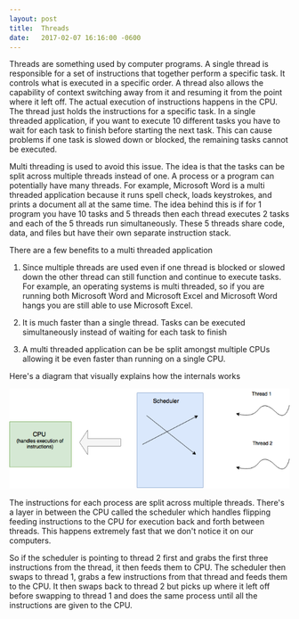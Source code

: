 ```yaml
---
layout: post
title:  Threads
date:   2017-02-07 16:16:00 -0600
---
```

<!--
* allow the program to execute sequential actions or multiple actions at once 
* context of execution
* threads share memory with other threads in the same process 
* you can context-switch away form it and then back and it will resume running where it was
* has a lifetime
* consists of a program counter, a stack, and a set of registers
* program counter keeps track of which instruction to execute next
* registers which hold its current working variables 
* stack contains the execution history
* thread then feeds into a scheduler (which switches back and forth between the threads) and then feeds those instructions to the CPU
-->

Threads are something used by computer programs. A single thread is responsible for a set of instructions that together perform a specific task. It controls what is executed in a specific order. A thread also allows the capability of context switching away from it and resuming it from the point where it left off. The actual execution of instructions happens in the CPU. The thread just holds the instructions for a specific task. In a single threaded application, if you want to execute 10 different tasks you have to wait for each task to finish before starting the next task. This can cause problems if one task is slowed down or blocked, the remaining tasks cannot be executed. 

Multi threading is used to avoid this issue. The idea is that the tasks can be split across multiple threads instead of one. A process or a program can potentially have many threads. For example, Microsoft Word is a multi threaded application because it runs spell check, loads keystrokes, and prints a document all at the same time. The idea behind this is if for 1 program you have 10 tasks and 5 threads then each thread executes 2 tasks and each of the 5 threads run simultaneously. These 5 threads share code, data, and files but have their own separate instruction stack. 

There are a few benefits to a multi threaded application

1. Since multiple threads are used even if one thread is blocked or slowed down the other thread can still function and continue to execute tasks. For example, an operating systems is multi threaded, so if you are running both Microsoft Word and Microsoft Excel and Microsoft Word hangs you are still able to use Microsoft Excel. 

2. It is much faster than a single thread. Tasks can be executed simultaneously instead of waiting for each task to finish

3. A multi threaded application can be be split amongst multiple CPUs allowing it be even faster than running on a single CPU. 

Here's a diagram that visually explains how the internals works

![threads](/assets/Threads.png)

The instructions for each process are split across multiple threads. There's a layer in between the CPU called the scheduler which handles flipping feeding instructions to the CPU for execution back and forth between threads. This happens extremely fast that we don't notice it on our computers. 

So if the scheduler is pointing to thread 2 first and grabs the first three instructions from the thread, it then feeds them to CPU. The scheduler then swaps to thread 1, grabs a few instructions from that thread and feeds them to the CPU. It then swaps back to thread 2 but picks up where it left off before swapping to thread 1 and does the same process until all the instructions are given to the CPU.
